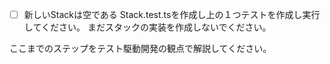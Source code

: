 - [ ] 新しいStackは空である
Stack.test.tsを作成し上の１つテストを作成し実行してください。
まだスタックの実装を作成しないでください。

ここまでのステップをテスト駆動開発の観点で解説してください。
